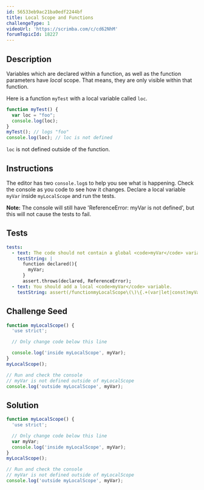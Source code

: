 ```yaml
---
id: 56533eb9ac21ba0edf2244bf
title: Local Scope and Functions
challengeType: 1
videoUrl: 'https://scrimba.com/c/cd62NhM'
forumTopicId: 18227
---
```


## Description

<section id='description'>

Variables which are declared within a function, as well as the function parameters have <dfn>local</dfn> scope. That means, they are only visible within that function.

Here is a function `myTest` with a local variable called `loc`.

```js
function myTest() {
  var loc = "foo";
  console.log(loc);
}
myTest(); // logs "foo"
console.log(loc); // loc is not defined
```

`loc` is not defined outside of the function.

</section>

## Instructions

<section id='instructions'>

The editor has two `console.log`s to help you see what is happening. Check the console as you code to see how it changes. Declare a local variable `myVar` inside `myLocalScope` and run the tests.

**Note:** The console will still have 'ReferenceError: myVar is not defined', but this will not cause the tests to fail.

</section>

## Tests

<section id='tests'>

```yml
tests:
  - text: The code should not contain a global <code>myVar</code> variable.
    testString: |
      function declared(){
        myVar;
      }
      assert.throws(declared, ReferenceError);
  - text: You should add a local <code>myVar</code> variable.
    testString: assert(/functionmyLocalScope\(\)\{.+(var|let|const)myVar[\s\S]*}/.test(__helpers.removeWhiteSpace(code)));


```

</section>

## Challenge Seed

<section id='challengeSeed'>

<div id='js-seed'>

```js
function myLocalScope() {
  'use strict';

  // Only change code below this line

  console.log('inside myLocalScope', myVar);
}
myLocalScope();

// Run and check the console
// myVar is not defined outside of myLocalScope
console.log('outside myLocalScope', myVar);

```

</div>

</section>

## Solution

<section id='solution'>

```js
function myLocalScope() {
  'use strict';

  // Only change code below this line
  var myVar;
  console.log('inside myLocalScope', myVar);
}
myLocalScope();

// Run and check the console
// myVar is not defined outside of myLocalScope
console.log('outside myLocalScope', myVar);

```

</section>
